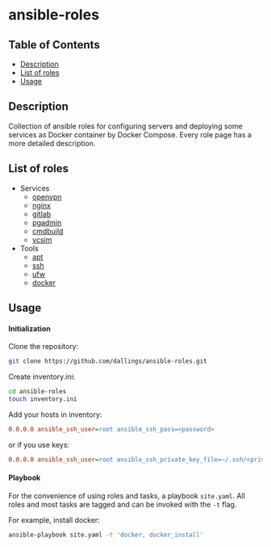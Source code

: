 # ansible-roles

## Table of Contents
- [Description](#description)
- [List of roles](#list-of-roles)
- [Usage](#usage)

## Description

Collection of ansible roles for configuring servers and deploying some services as Docker container by Docker Compose. Every role page has a more detailed description.

## List of roles

- Services
    - [openvpn](/roles/openvpn/)
    - [nginx](/roles/nginx/)
    - [gitlab](/roles/gitlab/)
    - [pgadmin](/roles/pgadmin/)
    - [cmdbuild](/roles/cmdbuild)
    - [vcsim](/roles/cmdbuild)
- Tools
    - [apt](/roles/apt/)
    - [ssh](/roles/ssh/)
    - [ufw](/roles/ufw)
    - [docker](/roles/docker/)

## Usage

#### Initialization 

Clone the repository:
```bash
git clone https://github.com/dallings/ansible-roles.git
```

Create inventory.ini:
```bash
cd ansible-roles
touch inventory.ini
```

Add your hosts in inventory:
```ini
0.0.0.0 ansible_ssh_user=root ansible_ssh_pass=<password>
```

or if you use keys:

```ini
0.0.0.0 ansible_ssh_user=root ansible_ssh_private_key_file=~/.ssh/<private key>
```

#### Playbook

For the convenience of using roles and tasks, a playbook ```site.yaml```. All roles and most tasks are tagged and can be invoked with the ```-t``` flag.

For example, install docker:
```bash
ansible-playbook site.yaml -t 'docker, docker_install'
```